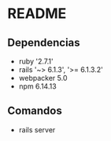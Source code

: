 # README

## Dependencias

- ruby '2.7.1'
- rails '~> 6.1.3', '>= 6.1.3.2'
- webpacker 5.0
- npm 6.14.13

## Comandos

- rails server
